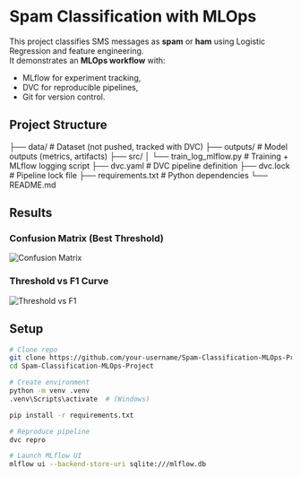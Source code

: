 # Spam Classification with MLOps

This project classifies SMS messages as **spam** or **ham** using Logistic Regression and feature engineering.  
It demonstrates an **MLOps workflow** with:
- MLflow for experiment tracking,
- DVC for reproducible pipelines,
- Git for version control.

## Project Structure

├── data/                     # Dataset (not pushed, tracked with DVC)
├── outputs/                  # Model outputs (metrics, artifacts)
├── src/
│   └── train_log_mlflow.py   # Training + MLflow logging script
├── dvc.yaml                  # DVC pipeline definition
├── dvc.lock                  # Pipeline lock file
├── requirements.txt          # Python dependencies
└── README.md

## Results

### Confusion Matrix (Best Threshold)
![Confusion Matrix](outputs/assets/conf_matrix.png)

### Threshold vs F1 Curve
![Threshold vs F1](outputs/assets/threshold_f1.png)


## Setup
```bash
# Clone repo
git clone https://github.com/your-username/Spam-Classification-MLOps-Project.git
cd Spam-Classification-MLOps-Project

# Create environment
python -m venv .venv
.venv\Scripts\activate  # (Windows)

pip install -r requirements.txt

# Reproduce pipeline
dvc repro

# Launch MLflow UI
mlflow ui --backend-store-uri sqlite:///mlflow.db


